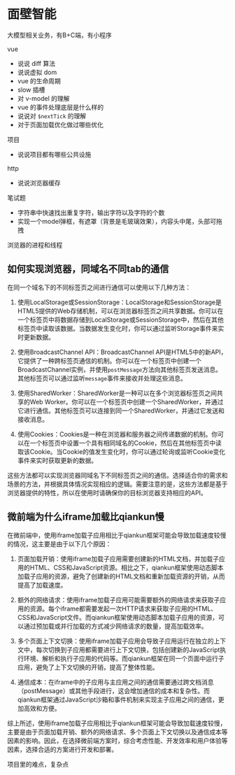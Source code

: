 # 面壁智能

大模型相关业务，有B+C端，有小程序

vue

- 说说 diff 算法
- 说说虚拟 dom
- vue 的生命周期
- slow 插槽
- 对 v-model 的理解
- vue 的事件处理底层是什么样的
- 说说对 `$nextTick` 的理解
- 对于页面加载优化做过哪些优化

项目

- 说说项目都有哪些公共设施

http

- 说说浏览器缓存

笔试题

- 字符串中快速找出重复字符，输出字符以及字符的个数
- 实现一个model弹框，有遮罩（背景是毛玻璃效果），内容头中尾，头部可拖拽



浏览器的进程和线程

## 如何实现浏览器，同域名不同tab的通信

在同一个域名下的不同标签页之间进行通信可以使用以下几种方法：

1. 使用LocalStorage或SessionStorage：LocalStorage和SessionStorage是HTML5提供的Web存储机制，可以在浏览器标签页之间共享数据。你可以在一个标签页中将数据存储到LocalStorage或SessionStorage中，然后在其他标签页中读取该数据。当数据发生变化时，你可以通过监听Storage事件来实时更新数据。

2. 使用BroadcastChannel API：BroadcastChannel API是HTML5中的新API，它提供了一种跨标签页通信的机制。你可以在一个标签页中创建一个BroadcastChannel实例，并使用`postMessage`方法向其他标签页发送消息。其他标签页可以通过监听`message`事件来接收并处理这些消息。

3. 使用SharedWorker：SharedWorker是一种可以在多个浏览器标签页之间共享的Web Worker。你可以在一个标签页中创建一个SharedWorker，并通过它进行通信。其他标签页可以连接到同一个SharedWorker，并通过它发送和接收消息。

4. 使用Cookies：Cookies是一种在浏览器和服务器之间传递数据的机制。你可以在一个标签页中设置一个具有相同域名的Cookie，然后在其他标签页中读取该Cookie。当Cookie的值发生变化时，你可以通过轮询或监听Cookie变化事件来实时获取更新的数据。

这些方法都可以实现浏览器同域名下不同标签页之间的通信。选择适合你的需求和场景的方法，并根据具体情况实现相应的逻辑。需要注意的是，这些方法都是基于浏览器提供的特性，所以在使用时请确保你的目标浏览器支持相应的API。

## 微前端为什么iframe加载比qiankun慢

在微前端中，使用iframe加载子应用相比于qiankun框架可能会导致加载速度较慢的情况，这主要是由于以下几个原因：

1. 页面加载开销：使用iframe加载子应用需要创建新的HTML文档，并加载子应用的HTML、CSS和JavaScript资源。相比之下，qiankun框架使用动态脚本加载子应用的资源，避免了创建新的HTML文档和重新加载资源的开销，从而提高了加载速度。

2. 额外的网络请求：使用iframe加载子应用可能需要额外的网络请求来获取子应用的资源。每个iframe都需要发起一次HTTP请求来获取子应用的HTML、CSS和JavaScript文件。而qiankun框架使用动态脚本加载子应用的资源，可以通过预加载或并行加载的方式减少网络请求的数量，提高加载效率。

3. 多个页面上下文切换：使用iframe加载子应用会导致子应用运行在独立的上下文中，每次切换到子应用都需要进行上下文切换，包括创建新的JavaScript执行环境、解析和执行子应用的代码等。而qiankun框架在同一个页面中运行子应用，避免了上下文切换的开销，提高了整体性能。

4. 通信成本：在iframe中的子应用与主应用之间的通信需要通过跨文档消息（postMessage）或其他手段进行，这会增加通信的成本和复杂性。而qiankun框架通过JavaScript沙箱和事件机制来实现主子应用之间的通信，更加高效和方便。

综上所述，使用iframe加载子应用相比于qiankun框架可能会导致加载速度较慢，主要是由于页面加载开销、额外的网络请求、多个页面上下文切换以及通信成本等因素的影响。因此，在选择微前端方案时，综合考虑性能、开发效率和用户体验等因素，选择合适的方案进行开发和部署。

项目里的难点，复杂点

